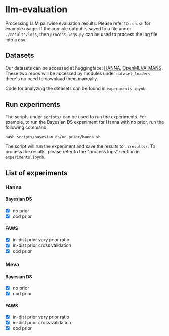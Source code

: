 # llm-evaluation

Processing LLM pairwise evaluation results. Please refer to `run.sh` for example usage.
If the console output is saved to a file under `./results/logs`, then `process_logs.py` can be used to process the log file into a csv.

## Datasets

Our datasets can be accessed at huggingface: [HANNA](https://huggingface.co/datasets/llm-aes/hanna-annotated-latest), [OpenMEVA-MANS](https://huggingface.co/datasets/llm-aes/meva-annotated-latest). These two repos will be accessed by modules under `dataset_loaders`, there's no need to download them manually.

Code for analyzing the datasets can be found in `experiments.ipynb`.

## Run experiments

The scripts under `scripts/` can be used to run the experiments. For example, to run the Bayesian DS experiment for Hanna with no prior, run the following command:

```bash scripts/bayesian_ds/no_prior/hanna.sh```

The script will run the experiment and save the results to `./results/`. To process the results, please refer to the "process logs" section in `experiments.ipynb`.

## List of experiments
### Hanna
#### Bayesian DS
- [x] no prior
- [x] ood prior
#### FAWS
- [x] in-dist prior vary prior ratio
- [x] in-dist prior cross validation
- [x] ood prior

### Meva
#### Bayesian DS
- [x] no prior
- [x] ood prior
#### FAWS
- [x] in-dist prior vary prior ratio
- [x] in-dist prior cross validation
- [x] ood prior
